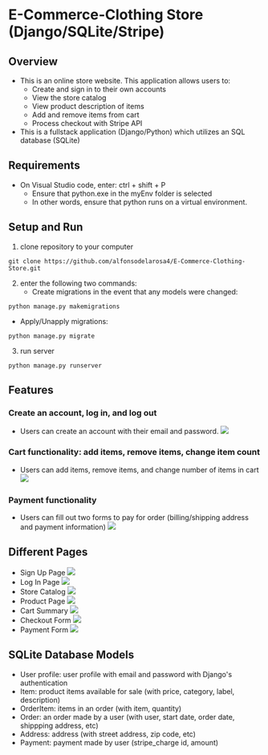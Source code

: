 # E-Commerce-Clothing Store (Django/SQLite/Stripe)

## Overview
- This is an online store website. This application allows users to:
    - Create and sign in to their own accounts
    - View the store catalog
    - View product description of items
    - Add and remove items from cart
    - Process checkout with Stripe API
- This is a fullstack application (Django/Python) which utilizes an SQL database (SQLite)

## Requirements
- On Visual Studio code, enter: ctrl + shift + P
    - Ensure that python.exe in the myEnv folder is selected
    - In other words, ensure that python runs on a virtual environment.

## Setup and Run
1. clone repository to your computer
```
git clone https://github.com/alfonsodelarosa4/E-Commerce-Clothing-Store.git
```
2. enter the following two commands:
    - Create migrations in the event that any models were changed:
```
python manage.py makemigrations
```
- Apply/Unapply migrations:
```
python manage.py migrate
```
3. run server
```
python manage.py runserver
```

## Features

### Create an account, log in, and log out
- Users can create an account with their email and password.
![](https://github.com/alfonsodelarosa4/E-Commerce-Clothing-Store/blob/main/demo_gifs/Django-Account.gif)

### Cart functionality: add items, remove items, change item count
- Users can add items, remove items, and change number of items in cart
![](https://github.com/alfonsodelarosa4/E-Commerce-Clothing-Store/blob/main/demo_gifs/Django-Cart.gif)

### Payment functionality
- Users can fill out two forms to pay for order (billing/shipping address and payment information)
![](https://github.com/alfonsodelarosa4/E-Commerce-Clothing-Store/blob/main/demo_gifs/Django-Payment.gif)

## Different Pages
- Sign Up Page
![](https://github.com/alfonsodelarosa4/E-Commerce-Clothing-Store/blob/main/page_showcase/signup.JPG)
- Log In Page
![](https://github.com/alfonsodelarosa4/E-Commerce-Clothing-Store/blob/main/page_showcase/login.JPG)
- Store Catalog
![](https://github.com/alfonsodelarosa4/E-Commerce-Clothing-Store/blob/main/page_showcase/catalog.JPG)
- Product Page
![](https://github.com/alfonsodelarosa4/E-Commerce-Clothing-Store/blob/main/page_showcase/product.JPG)
- Cart Summary
![](https://github.com/alfonsodelarosa4/E-Commerce-Clothing-Store/blob/main/page_showcase/cart.JPG)
- Checkout Form
![](https://github.com/alfonsodelarosa4/E-Commerce-Clothing-Store/blob/main/page_showcase/checkout.JPG)
- Payment Form
![](https://github.com/alfonsodelarosa4/E-Commerce-Clothing-Store/blob/main/page_showcase/payment.JPG)
## SQLite Database Models
- User profile: user profile with email and password with Django's authentication
- Item: product items available for sale (with price, category, label, description)
- OrderItem: items in an order (with item, quantity)
- Order: an order made by a user (with user, start date, order date, shippping address, etc)
- Address: address (with street address, zip code, etc)
- Payment: payment made by user (stripe_charge id, amount)
